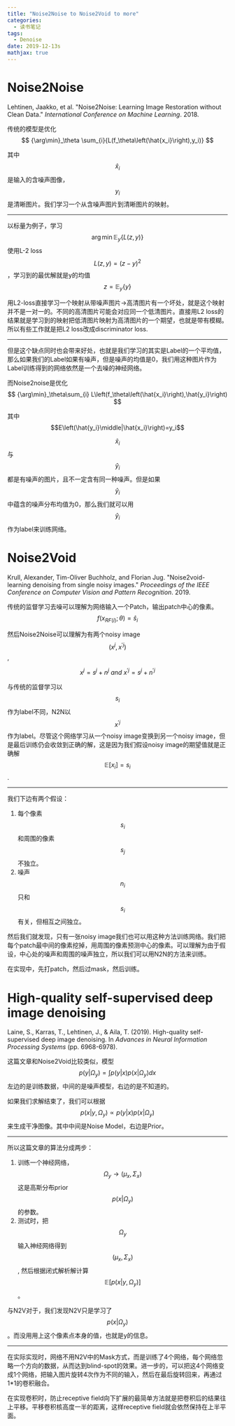 ```yaml
---
title: "Noise2Noise to Noise2Void to more"
categories:
  - 读书笔记
tags:
  - Denoise
date: 2019-12-13s
mathjax: true
---
```


# Noise2Noise

Lehtinen, Jaakko, et al. "Noise2Noise: Learning Image Restoration without Clean Data." *International Conference on Machine Learning*. 2018.


传统的模型是优化
$$
{\arg\min}_\theta \sum_{i}{L(f_\theta\left(\hat{x_i}\right),y_i)}
$$

其中$$\hat x_i$$是输入的含噪声图像，$$y_i$$是清晰图片。我们学习一个从含噪声图片到清晰图片的映射。

---
以标量为例子，学习
$$
\arg\min \mathbb{E}_y\{L(z,y)\}
$$
使用L-2 loss $$L(z,y)=(z-y)^2$$，学习到的最优解就是y的均值
$$
z=\mathbb{E}_y\{y\}
$$

用L2-loss直接学习一个映射从带噪声图片->高清图片有一个坏处，就是这个映射并不是一对一的。不同的高清图片可能会对应同一个低清图片。直接用L2 loss的结果就是学习到的映射把低清图片映射为高清图片的一个期望，也就是带有模糊。所以有些工作就是把L2 loss改成discriminator loss.

---
但是这个缺点同时也会带来好处，也就是我们学习的其实是Label的一个平均值，那么如果我们的Label如果有噪声，但是噪声的均值是0，我们用这种图片作为Label训练得到的网络依然是一个去噪的神经网络。

而Noise2noise是优化
$$
{\arg\min}_\theta\sum_{i} L\left(f_\theta\left(\hat{x_i}\right),\hat{y_i}\right)
$$

其中 $$E\left(\hat{y_i}\middle|\hat{x_i}\right)=y_i$$

$$\hat x_i$$与$$\hat y_i$$都是有噪声的图片，且不一定含有同一种噪声。但是如果$$\hat y_i$$中蕴含的噪声分布均值为0，那么我们就可以用$$\hat y_i$$作为label来训练网络。

# Noise2Void

Krull, Alexander, Tim-Oliver Buchholz, and Florian Jug. "Noise2void-learning denoising from single noisy images." *Proceedings of the IEEE Conference on Computer Vision and Pattern Recognition*. 2019.

传统的监督学习去噪可以理解为网络输入一个Patch，输出patch中心的像素。
$$
f(x_{RF(i)};\theta)=\hat s_i
$$

然后Noise2Noise可以理解为有两个noisy image $$(x^j,x^{'j})$$, 

$$
x^j=s^j+n^j ~and ~x^{'j}=s^j+n^{'j}
$$

与传统的监督学习以$$s_i$$作为label不同，N2N以$$x^{'j}$$作为label。尽管这个网络学习从一个noisy image变换到另一个noisy image，但是最后训练仍会收敛到正确的解，这是因为我们假设noisy image的期望值就是正确解 $$\mathbb{E}[x_i]=s_i$$.

---
我们下边有两个假设：

1. 每个像素 $$s_i$$ 和周围的像素 $$s_j$$ 不独立。
2. 噪声 $$n_i$$ 只和 $$s_i$$ 有关，但相互之间独立。

然后我们就发现，只有一张noisy image我们也可以用这种方法训练网络。我们把每个patch最中间的像素挖掉，用周围的像素预测中心的像素。可以理解为由于假设，中心处的噪声和周围的噪声独立，所以我们可以用N2N的方法来训练。

在实现中，先打patch，然后过mask，然后训练。

# High-quality self-supervised deep image denoising

Laine, S., Karras, T., Lehtinen, J., & Aila, T. (2019). High-quality self-supervised deep image denoising. In *Advances in Neural Information Processing Systems* (pp. 6968-6978).

这篇文章和Noise2Void比较类似，模型
$$
p(y|\Omega_y)=\int p(y|x)p(x|\Omega_y)dx
$$
左边的是训练数据，中间的是噪声模型，右边的是不知道的。

如果我们求解结束了，我们可以根据
$$
p(x|y,\Omega_y) \propto p(y|x)p(x|\Omega_y)
$$
来生成干净图像。其中中间是Noise Model，右边是Prior。

---

所以这篇文章的算法分成两步：

1. 训练一个神经网络，$$\Omega_y \rightarrow (\mu_x,\Sigma_x)$$ 这是高斯分布prior $$p(x|\Omega_y)$$ 的参数。
2. 测试时，把$$\Omega_y$$输入神经网络得到$$(\mu_x,\Sigma_x)$$, 然后根据闭式解析解计算$$\mathbb{E}[p(x|y,\Omega_y)]$$。

与N2V对于，我们发现N2V只是学习了$$p(x|\Omega_y)$$。而没用用上这个像素点本身的值，也就是y的信息。

---

在实际实现时，网络不用N2V中的Mask方式，而是训练了4个网络，每个网络忽略一个方向的数据，从而达到blind-spot的效果。进一步的，可以把这4个网络变成1个网络，把输入图片旋转4次作为不同的输入，然后在最后旋转回来，再通过1*1的卷积融合。

在实现卷积时，防止receptive field向下扩展的最简单方法就是把卷积后的结果往上平移。平移卷积核高度一半的距离，这样receptive field就会依然保持在上半平面。
